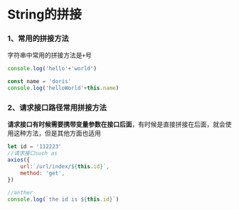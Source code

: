 # String的拼接

### 1、常用的拼接方法

字符串中常用的拼接方法是`+`号

```js
console.log('hello'+'world')

const name = 'doris'
console.log('helloWorld'+this.name)
```

### 2、请求接口路径常用拼接方法

**请求接口有时候需要携带变量参数在接口后面**，有时候是直接拼接在后面，就会使用这种方法，但是其他方面也适用

```js
let id = '112223'
//请求接口such as
axios({
    url:`/url/index/${this.id}`,
    method: 'get',    
})

//anther
console.log(`the id is ${this.id}`)
```

